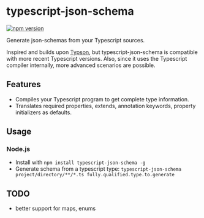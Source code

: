 # typescript-json-schema

[![npm version](https://img.shields.io/npm/v/typescript-json-schema.svg)](https://www.npmjs.com/package/typescript-json-schema)

Generate json-schemas from your Typescript sources.

Inspired and builds upon [Typson](https://github.com/lbovet/typson/), but typescript-json-schema is compatible with more recent Typescript versions. Also, since it uses the Typescript compiler internally, more advanced scenarios are possible.

## Features
* Compiles your Typescript program to get complete type information.
* Translates required properties, extends, annotation keywords, property initializers as defaults.

## Usage

### Node.js

* Install with `npm install typescript-json-schema -g`
* Generate schema from a typescript type: `typescript-json-schema project/directory/**/*.ts fully.qualified.type.to.generate`

## TODO
* better support for maps, enums

